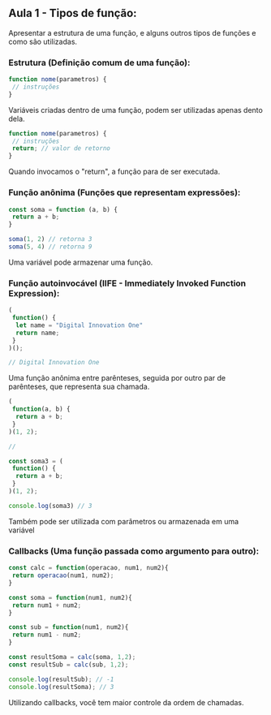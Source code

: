 ## Aula 1 - Tipos de função:

Apresentar a estrutura de uma função, e alguns outros tipos de funções e como são utilizadas.

### Estrutura (Definição comum de uma função):
```js
function nome(parametros) {
 // instruções
}
```
Variáveis criadas dentro de uma função, podem ser utilizadas apenas dento dela.
```js
function nome(parametros) {
 // instruções
 return; // valor de retorno
}
```
Quando invocamos o "return", a função para de ser executada.

### Função anônima (Funções que representam expressões):
```js
const soma = function (a, b) {
 return a + b;
}

soma(1, 2) // retorna 3
soma(5, 4) // retorna 9
```
Uma variável pode armazenar uma função.

### Função autoinvocável (IIFE  - Immediately Invoked Function Expression):
```js
(
 function() {
  let name = "Digital Innovation One"
  return name;
 }
)();

// Digital Innovation One
```
Uma função anônima entre parênteses, seguida por outro par de parênteses, que representa sua chamada.
```js
(
 function(a, b) {
  return a + b;
 }
)(1, 2);

//

const soma3 = (
 function() {
  return a + b;
 }
)(1, 2);

console.log(soma3) // 3
```
Também pode ser utilizada com parâmetros ou armazenada em uma variável

### Callbacks (Uma função passada como argumento para outro):

```js
const calc = function(operacao, num1, num2){
 return operacao(num1, num2);
}

const soma = function(num1, num2){
 return num1 + num2;
}

const sub = function(num1, num2){
 return num1 - num2;
}

const resultSoma = calc(soma, 1,2);
const resultSub = calc(sub, 1,2);

console.log(resultSub); // -1
console.log(resultSoma); // 3
```

Utilizando callbacks, você tem maior controle da ordem de chamadas.
